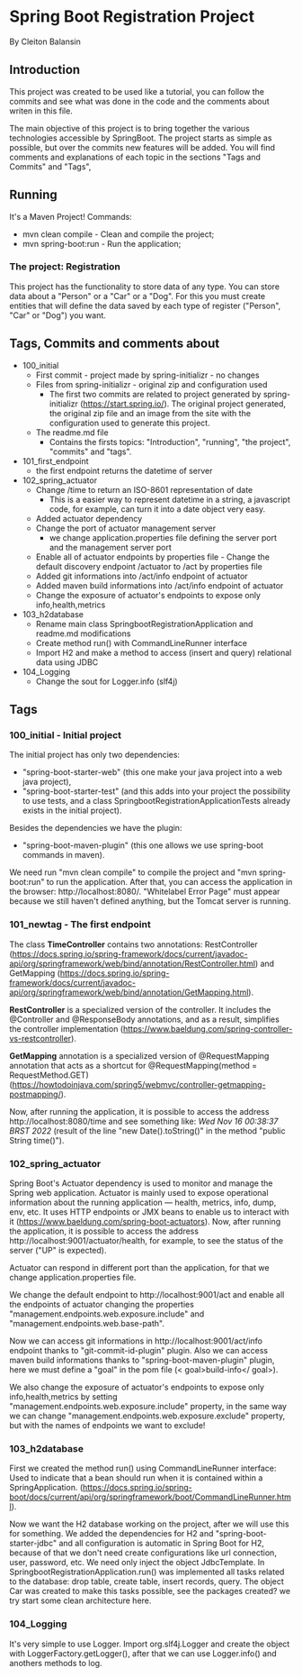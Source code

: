 # Spring Boot Registration Project

By Cleiton Balansin

## Introduction

This project was created to be used like a tutorial, you can follow the commits and see what was done in the code and the comments about writen in this file.

The main objective of this project is to bring together the various technologies accessible by SpringBoot.
The project starts as simple as possible, but over the commits new features will be added.
You will find comments and explanations of each topic in the sections "Tags and Commits" and "Tags", 

## Running

It's a Maven Project!
Commands:
- mvn clean compile - Clean and compile the project;
- mvn spring-boot:run - Run the application;


### The project: Registration

This project has the functionality to store data of any type. You can store data about a "Person" or a "Car" or a "Dog". For this you must create entities that will define the data saved by each type of register ("Person", "Car" or "Dog") you want.

## Tags, Commits and comments about


- 100_initial
  - First commit - project made by spring-initializr - no changes
  - Files from spring-initializr - original zip and configuration used
    - The first two commits are related to project generated by spring-initializr (https://start.spring.io/). The original project generated, the original zip file and an image from the site with the configuration used to generate this project.
  - The readme.md file
    - Contains the firsts topics: "Introduction", "running", "the project", "commits" and "tags".
- 101_first_endpoint
  - the first endpoint returns the datetime of server
- 102_spring_actuator
  - Change /time to return an ISO-8601 representation of date
    - This is a easier way to represent datetime in a string, a javascript code, for example, can turn it into a date object very easy.
  - Added actuator dependency
  - Change the port of actuator management server
    - we change application.properties file defining the server port and the management server port
  - Enable all of actuator endpoints by properties file - Change the default discovery endpoint /actuator to /act by properties file
  - Added git informations into /act/info endpoint of actuator
  - Added maven build informations into /act/info endpoint of actuator
  - Change the exposure of actuator's endpoints to expose only info,health,metrics
- 103_h2database
  - Rename main class SpringbootRegistrationApplication and readme.md modifications
  - Create method run() with CommandLineRunner interface
  - Import H2 and make a method to access (insert and query) relational data using JDBC
- 104_Logging
  - Change the sout for Logger.info (slf4j)



## Tags

### 100_initial - Initial project

The initial project has only two dependencies: 
- "spring-boot-starter-web" (this one make your java project into a web java project),
- "spring-boot-starter-test" (and this adds into your project the possibility to use tests, and a class SpringbootRegistrationApplicationTests already exists in the initial project).

Besides the dependencies we have the plugin:
- "spring-boot-maven-plugin" (this one allows we use spring-boot commands in maven).

We need run "mvn clean compile" to compile the project and "mvn spring-boot:run" to run the application. After that, you can access the application in the browser: http://localhost:8080/. "Whitelabel Error Page" must appear because we still haven't defined anything, but the Tomcat server is running.

### 101_newtag - The first endpoint

The class **TimeController** contains two annotations: RestController (https://docs.spring.io/spring-framework/docs/current/javadoc-api/org/springframework/web/bind/annotation/RestController.html)
and GetMapping (https://docs.spring.io/spring-framework/docs/current/javadoc-api/org/springframework/web/bind/annotation/GetMapping.html).

**RestController** is a specialized version of the controller. It includes the @Controller and @ResponseBody annotations, and as a result, simplifies the controller implementation (https://www.baeldung.com/spring-controller-vs-restcontroller).

**GetMapping** annotation is a specialized version of @RequestMapping annotation that acts as a shortcut for @RequestMapping(method = RequestMethod.GET) (https://howtodoinjava.com/spring5/webmvc/controller-getmapping-postmapping/).

Now, after running the application, it is possible to access the address http://localhost:8080/time and see something like: _Wed Nov 16 00:38:37 BRST 2022_ (result of the line "new Date().toString()" in the method "public String time()").


### 102_spring_actuator

Spring Boot's Actuator dependency is used to monitor and manage the Spring web application.
Actuator is mainly used to expose operational information about the running application — health, metrics, info, dump, env, etc. It uses HTTP endpoints or JMX beans to enable us to interact with it (https://www.baeldung.com/spring-boot-actuators).
Now, after running the application, it is possible to access the address http://localhost:9001/actuator/health, for example, to see the status of the server ("UP" is expected).

Actuator can respond in different port than the application, for that we change application.properties file.

We change the default endpoint to http://localhost:9001/act and enable all the endpoints of actuator changing the properties "management.endpoints.web.exposure.include" and "management.endpoints.web.base-path".

Now we can access git informations in http://localhost:9001/act/info endpoint thanks to "git-commit-id-plugin" plugin.
Also we can access maven build informations thanks to "spring-boot-maven-plugin" plugin, here we must define a "goal" in the pom file (< goal>build-info</ goal>).

We also change the exposure of actuator's endpoints to expose only info,health,metrics by setting "management.endpoints.web.exposure.include" property, in the same way we can change "management.endpoints.web.exposure.exclude" property, but with the names of endpoints we want to exclude!

### 103_h2database

First we created the method run() using CommandLineRunner interface: Used to indicate that a bean should run when it is contained within a SpringApplication. (https://docs.spring.io/spring-boot/docs/current/api/org/springframework/boot/CommandLineRunner.html).

Now we want the H2 database working on the project, after we will use this for something.
We added the dependencies for H2 and "spring-boot-starter-jdbc" and all configuration is automatic in Spring Boot for H2, because of that we don't need create configurations like url connection, user, password, etc. We need only inject the object JdbcTemplate.
In SpringbootRegistrationApplication.run() was implemented all tasks related to the database: drop table, create table, insert records, query.
The object Car was created to make this tasks possible, see the packages created? we try start some clean architecture here.

### 104_Logging

It's very simple to use Logger. Import org.slf4j.Logger and create the object with LoggerFactory.getLogger(), after that we can use Logger.info() and anothers methods to log.
